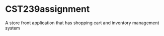# CST239assignment
A store front application that has shopping cart and inventory management system
